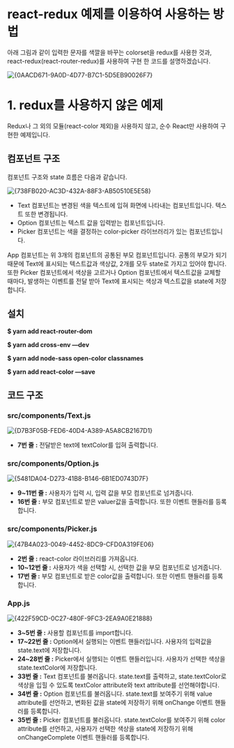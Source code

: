 react-redux 예제를 이용하여 사용하는 방법
========================

아래  그림과 같이 입력한 문자를 색깔을 바꾸는 colorset을 redux를 사용한 것과, react-redux(react-router-redux)를 사용하여 구현 한 코드를 설명하겠습니다.

![{0AACD671-9A0D-4D77-B7C1-5D5EB90026F7}](./src/img/{0AACD671-9A0D-4D77-B7C1-5D5EB90026F7}.png.jpg)

# 1. redux를 사용하지 않은 예제

Redux나 그 외의 모듈(react-color 제외)을 사용하지 않고, 순수 React만 사용하여 구현한 예제입니다.


## 컴포넌트 구조

컴포넌트 구조와 state 흐름은 다음과 같습니다.

![{738FB020-AC3D-432A-88F3-AB50510E5E58}](./src/img/{738FB020-AC3D-432A-88F3-AB50510E5E58}.png.jpg)

- Text 컴포넌트는 변경된 색을 텍스트에 입혀 화면에 나타내는 컴포넌트입니다. 텍스트 또한 변경됩니다.
- Option 컴포넌트는 텍스트 값을 입력받는 컴포넌트입니다.
- Picker 컴포넌트는 색을 결정하는 color-picker 라이브러리가 있는 컴포넌트입니다.

App 컴포넌트는 위 3개의 컴포넌트의 공통된 부모 컴포넌트입니다. 공통의 부모가 되기 때문에 Text에 표시되는 텍스트값과 색상값, 2개를 모두 state로 가지고 있어야 합니다. 또한 Picker 컴포넌트에서 색상을 고르거나 Option 컴포넌트에서 텍스트값을 교체할 때마다, 발생하는 이벤트를 전달 받아 Text에 표시되는 색상과 텍스트값을 state에 저장합니다.

## 설치

**$ yarn add react-router-dom**

**$ yarn add cross-env —dev**

**$ yarn add node-sass open-color classnames**

**$ yarn add react-color —save**

## 코드 구조

### src/components/Text.js

![{D7B3F05B-FED6-40D4-A389-A5A8CB2167D1}](./src/img/{D7B3F05B-FED6-40D4-A389-A5A8CB2167D1}.png.jpg)

- **7번 줄** **:** 전달받은 text에 textColor를 입혀 출력합니다.

### src/components/Option.js

![{5481DA04-D273-41B8-B146-6B1ED0743D7F}](./src/img/{5481DA04-D273-41B8-B146-6B1ED0743D7F}.png.jpg)

- **9~11번 줄 :** 사용자가 입력 시, 입력 값을 부모 컴포넌트로 넘겨줍니다.
- **16번 줄 :** 부모 컴포넌트로 받은 valuer값을 출력합니다. 또한 이벤트 핸들러를 등록합니다.

### src/components/Picker.js

![{47B4A023-0049-4452-8DC9-CFD0A319FE06}](./src/img/{47B4A023-0049-4452-8DC9-CFD0A319FE06}.png.jpg)

- **2번 줄 :** react-color 라이브러리를 가져옵니다.
- **10~12번 줄 :** 사용자가 색을 선택할 시, 선택한 값을 부모 컴포넌트로 넘겨줍니다.
- **17번 줄 :** 부모 컴포넌트로 받은 color값을 출력합니다. 또한 이벤트 핸들러를 등록합니다.

### App.js

![{422F59CD-0C27-480F-9FC3-2EA9A0E21888}](./src/img/{422F59CD-0C27-480F-9FC3-2EA9A0E21888}.png.jpg)

- **3~5번 줄 :** 사용할 컴포넌트를 import합니다.
- **17~22번 줄 :** Option에서 실행되는 이벤트 핸들러입니다. 사용자의 입력값을 state.text에 저장합니다.
- **24~28번 줄 :**  Picker에서 실행되는 이벤트 핸들러입니다. 사용자가 선택한 색상을 state.textColor에 저장합니다.
- **33번 줄 :** Text 컴포넌트를 불러옵니다. state.text를 출력하고, state.textColor로 색상을 입힐 수 있도록 textColor attribute와 text attribute를 선언해야합니다.
- **34번 줄 :** Option 컴포넌트를 불러옵니다. state.text를 보여주기 위해 value attribute를 선언하고, 변화된 값을 state에 저장하기 위해 onChange 이벤트 핸들러를 등록합니다.
- **35번 줄 :** Picker 컴포넌트를 불러옵니다. state.textColor를 보여주기 위해 color attribute를 선언하고, 사용자가 선택한 색상을 state에 저장하기 위해 onChangeComplete 이벤트 핸들러를 등록합니다.
